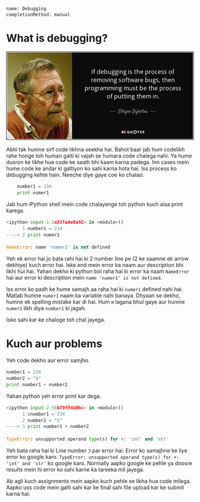 ```ngMeta
name: Debugging
completionMethod: manual
```

# What is debugging?

![debugging-intro](assets/debugging-intro.jpg)


Abhi tak humne sirf code likhna seekha hai. Bahot baar jab hum codelikh rahe honge toh humari galti ki vajah se humara code chalega nahi. Ya hume dusron ke likhe hue code ke saath bhi kaam karna padega. Inn cases mein hume code ke andar ki galtiyon ko sahi karna hota hai. Iss process ko debugging kehte hain. Neeche diye gaye coe ko chalao:

```python
	number1 = 234
	print numer1
```

Jab hum iPython shell mein code chalayenge toh python kuch aisa print karega.

```python
<ipython-input-1-2a33fa4e8a92> in <module>()
      1 number1 = 234
----> 2 print numer1

NameError: name 'numer1' is not defined
```

Yeh ek error hai jo bata rahi hai ki 2 number line pe (2 ke saamne ek arrow dekhiye) kuch error hai. Iske end mein error ka naam aur description bhi likhi hui hai. Yahan dekho ki python bol raha hai ki error ka naam `NameError` hai aur error ki description mein `name 'numer1' is not defined`. 

Iss error ko padh ke hume samajh aa raha hai ki `numer1` defined nahi hai. Matlab humne `numer1` naam ka variable nahi banaya. Dhyaan se dekho, humne ek spelling mistake kar di hai. Hum `m` lagana bhul gaye aur humne `numer1` likh diya `number1` ki jagah.

Isko sahi kar ke chaloge toh chal jayega.

# Kuch aur problems

Yeh code dekho aur error samjho.

```python
number1 = 234
number2 = "1"
print number1 + number2
```

Yahan python yeh error print kar dega.

```python
<ipython-input-2-56b79ffda8bc> in <module>()
      1 cnumber1 = 234
      2 number2 = "1"
----> 3 print number1 + number2

TypeError: unsupported operand type(s) for +: 'int' and 'str'
```

Yeh bata raha hai ki Line number `3` par error hai. Error ko samajhne ke liye error ko google karo. `TypeError: unsupported operand type(s) for +: 'int' and 'str'` ko google karo. Normally aapko google ke pehle ya doosre results mein hi error ko sahi karne ka tareeka mil jayega.

Ab agli kuch assignments mein aapko kuch pehle se likha hua code milega. Aapko uss code mein galti sahi kar ke final sahi file upload kar ke submit karna hai.
